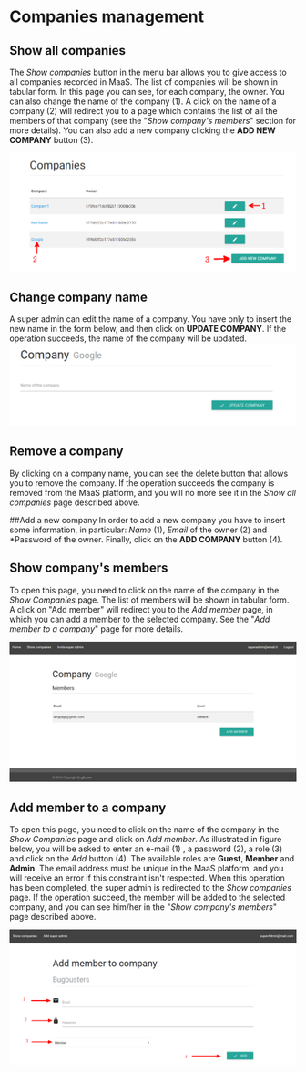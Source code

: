 # Companies management
## Show all companies
The *Show companies* button in the menu bar allows you to give access to all companies recorded in MaaS. The list of companies will be shown in tabular form. In this page you can see, for each company, the owner. You can also change the name of the company (1). A click on the name of a company (2) will redirect you to a page which contains the list of all the members of that company (see the "*Show company's members*" section for more details). You can also add a new company clicking the **ADD NEW COMPANY** button (3).

![](../img/showCompanies.png)

## Change company name
A super admin can edit the name of a company. You have only to insert the new name in the form below, and then click on **UPDATE COMPANY**. If the operation succeeds, the name of the company will be updated.
![](../img/changeCompany.png)

## Remove a company
By clicking on a company name, you can see the delete button that allows you to remove the company. If the operation succeeds the company is removed from the MaaS platform, and you will no more see it in the *Show all companies* page described above.

##Add a new company
In order to add a new company you have to insert some information, in particular: *Name* (1), *Email* of the owner (2) and *Password of the owner. Finally, click on the **ADD COMPANY** button (4).

## Show company's members
To open this page, you need to click on the name of the company in the *Show Companies* page.
The list of members will be shown in tabular form. A click on "Add member" will redirect you to the *Add member* page, in which you can add a member to the selected company. See the "*Add member to a company*" page for more details.

![](showMemebers.png)

## Add member to a company
To open this page, you need to click on the name of the company in the *Show Companies* page and click on *Add member*. As illustrated in figure below, you will be asked to enter an e-mail (1) , a password (2), a role (3) and click on the *Add* button (4). The available roles are **Guest**, **Member** and **Admin**. The email address must be unique in the MaaS platform, and you will receive an error if this constraint isn't respected.
When this operation has been completed, the super admin is redirected to the *Show companies* page. If the operation succeed, the member will be added to the selected company, and you can see him/her in the "*Show company's members*" page described above.

![](../img/addMemberToCompany.png)

